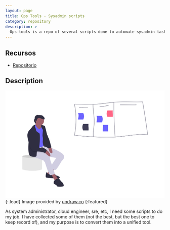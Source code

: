 ```yaml
---
layout: page
title: Ops Tools - Sysadmin scripts
category: repository
description: >
  Ops-tools is a repo of several scripts done to automate sysadmin tasks.  I keep them all together as a toolbelt for me.
---
```


## Recursos

* [Repositorio](https://github.com/jmoratilla/ops-tools)

## Description

![sorting thoughts](/assets/img/undraw_sorting_thoughts_6d48.png){:.lead}
Image provided by [undraw.co](https://undraw.co/illustrations)
{:featured}


As system administrator, cloud engineer, sre, etc, I need some scripts to do my
 job.  I have collected some of them (not the best, but the best one to keep
 record of), and my purpose is to convert them into a unified tool.

